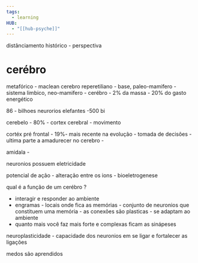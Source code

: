 ```yaml
---
tags:
  - learning
HUB:
  - "[[hub-psyche]]"
---
```

distânciamento histórico - perspectiva 

# cerébro 

metafórico - maclean
cerebro reperetiliano -  base, 
paleo-mamifero - sistema limbico, 
neo-mamifero - 
cerébro - 2% da massa - 20% do gasto energético

86 - bilhoes neurorios 
elefantes -500 bi 

cerebelo - 80% - cortex cerebral - movimento

cortéx pré frontal - 19%- mais recente na evolução - tomada de decisões - ultima parte a amadurecer no cerebro - 

amidala - 

neuronios possuem eletricidade

potencial de ação - alteração entre os ions - bioeletrogenese 

qual é a função de um cerébro ?

- interagir e responder ao ambiente
- engramas - locais onde fica as memórias - conjunto de neuronios que constituem uma memória - as conexões são plasticas -  se adaptam ao ambiente
- quanto mais você faz mais forte e complexas ficam as sinápeses

neuroplasticidade - capacidade dos neuronios em se ligar e fortalecer as ligações


medos são aprendidos


